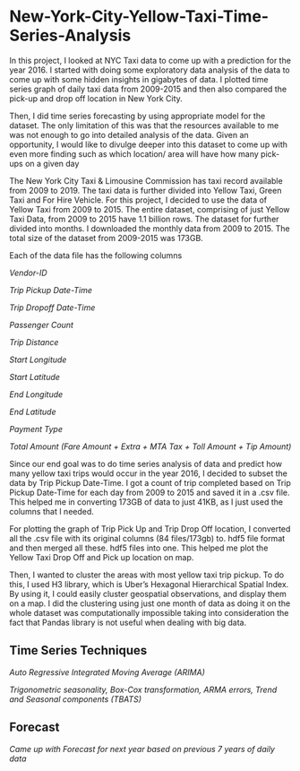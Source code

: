 # New-York-City-Yellow-Taxi-Time-Series-Analysis

In this project, I looked at NYC Taxi data to come up with a prediction for the year 2016. I started with doing some exploratory data analysis of the data to come up with some hidden insights in gigabytes of data. I plotted time series graph of daily taxi data from 2009-2015 and then also compared the pick-up and drop off location in New York City.


Then, I did time series forecasting by using appropriate model for the dataset. The only limitation of this was that the resources available to me was not enough to go into detailed analysis of the data. Given an opportunity, I would like to divulge deeper into this dataset to come up with even more finding such as which location/ area will have how many pick-ups on a given day


The New York City Taxi & Limousine Commission has taxi record available from 2009 to 2019. The taxi data is further divided into Yellow Taxi, Green Taxi and For Hire Vehicle. For this project, I decided to use the data of Yellow Taxi from 2009 to 2015. The entire dataset, comprising of just Yellow Taxi Data, from 2009 to 2015 have 1.1 billion rows. The dataset for further divided into months. I downloaded the monthly data from 2009 to 2015. The total size of the dataset from 2009-2015 was 173GB.

Each of the data file has the following columns

*Vendor-ID*

*Trip Pickup Date-Time*

*Trip Dropoff Date-Time*

*Passenger Count*

*Trip Distance*

*Start Longitude*

*Start Latitude*

*End Longitude*

*End Latitude*

*Payment Type*

*Total Amount (Fare Amount + Extra + MTA Tax + Toll Amount + Tip Amount)*

Since our end goal was to do time series analysis of data and predict how many yellow taxi trips would occur in the year 2016, I decided to subset the data by Trip Pickup Date-Time. I got a count of trip completed based on Trip Pickup Date-Time for each day from 2009 to 2015 and saved it in a .csv file. This helped me in converting 173GB of data to just 41KB, as I just used the columns that I needed.

For plotting the graph of Trip Pick Up and Trip Drop Off location, I converted all the .csv file with its original columns (84 files/173gb) to. hdf5 file format and then merged all these. hdf5 files into one. This helped me plot the Yellow Taxi Drop Off and Pick up location on map.

Then, I wanted to cluster the areas with most yellow taxi trip pickup. To do this, I used H3 library, which is Uber’s Hexagonal Hierarchical Spatial Index. By using it, I could easily cluster geospatial observations, and display them on a map. I did the clustering using just one month of data as doing it on the whole dataset was computationally impossible taking into consideration the fact that Pandas library is not useful when dealing with big data.


## Time Series Techniques ##

*Auto Regressive Integrated Moving Average (ARIMA)*

*Trigonometric seasonality, Box-Cox transformation, ARMA errors, Trend and Seasonal components (TBATS)*

## Forecast ##

*Came up with Forecast for next year based on previous 7 years of daily data*
